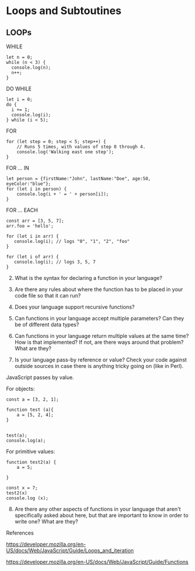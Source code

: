 # Loops and Subtoutines

## LOOPs

WHILE

```
let n = 0;
while (n < 3) {
  console.log(n);
  n++;
}

```

DO WHILE

```
let i = 0;
do {
  i += 1;
  console.log(i);
} while (i < 5);
```

FOR

```
for (let step = 0; step < 5; step++) {
    // Runs 5 times, with values of step 0 through 4.
    console.log('Walking east one step');
}

```
FOR ... IN

```
let person = {firstName:"John", lastName:"Doe", age:50, eyeColor:"blue"};
for (let i in person) {
    console.log(i + ' = ' + person[i]);
}
```

FOR ... EACH

```
const arr = [3, 5, 7];
arr.foo = 'hello';

for (let i in arr) {
   console.log(i); // logs "0", "1", "2", "foo"
}

for (let i of arr) {
   console.log(i); // logs 3, 5, 7
}
```

2. What is the syntax for declaring a function in your language?


3. Are there any rules about where the function has to be placed in your code file so that it can run?
4. Does your language support recursive functions?
5. Can functions in your language accept multiple parameters? Can they be of different data types?
6. Can functions in your language return multiple values at the same time? How is that implemented?  If not, are there ways around that problem?  What are they?
7. Is your language pass-by reference or value? Check your code against outside sources in case there is anything tricky going on (like in Perl).

JavaScript passes by value.

For objects:

```
const a = [3, 2, 1];

function test (a){
    a = [5, 2, 4];
}


test(a);
console.log(a);

```

For primitive values:

```
function test2(a) {
    a = 5;

}

const x = 7;
test2(x)
console.log (x);
```

8. Are there any other aspects of functions in your language that aren't specifically asked about here, but that are important to know in order to write one? What are they?


References

https://developer.mozilla.org/en-US/docs/Web/JavaScript/Guide/Loops_and_iteration

https://developer.mozilla.org/en-US/docs/Web/JavaScript/Guide/Functions

